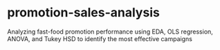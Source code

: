 # promotion-sales-analysis
Analyzing fast-food promotion performance using EDA, OLS regression, ANOVA, and Tukey HSD to identify the most effective campaigns
